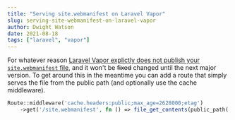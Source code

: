 ```yaml
---
title: "Serving site.webmanifest on Laravel Vapor"
slug: serving-site-webmanifest-on-laravel-vapor
author: Dwight Watson
date: 2021-08-18
tags: ["laravel", "vapor"]
---
```


For whatever reason [Laravel Vapor explictly does not publish your `site.webmanifest` file](https://github.com/laravel/vapor-cli/commit/30f55eff6ebc22e30796e9e033536894a28b0824), and it won't be ~~fixed~~ changed until the next major version. To get around this in the meantime you can add a route that simply serves the file from the public path (and optionally use the cache middleware).

```php
Route::middleware('cache.headers:public;max_age=2628000;etag')
    ->get('/site.webmanifest', fn () => file_get_contents(public_path('site.webmanifest')));
```
